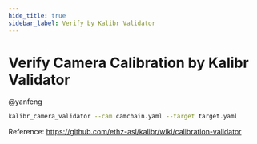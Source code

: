 ```yaml
---
hide_title: true
sidebar_label: Verify by Kalibr Validator
---
```


# Verify Camera Calibration by Kalibr Validator

@yanfeng

``` bash
kalibr_camera_validator --cam camchain.yaml --target target.yaml
```

Reference:
https://github.com/ethz-asl/kalibr/wiki/calibration-validator

